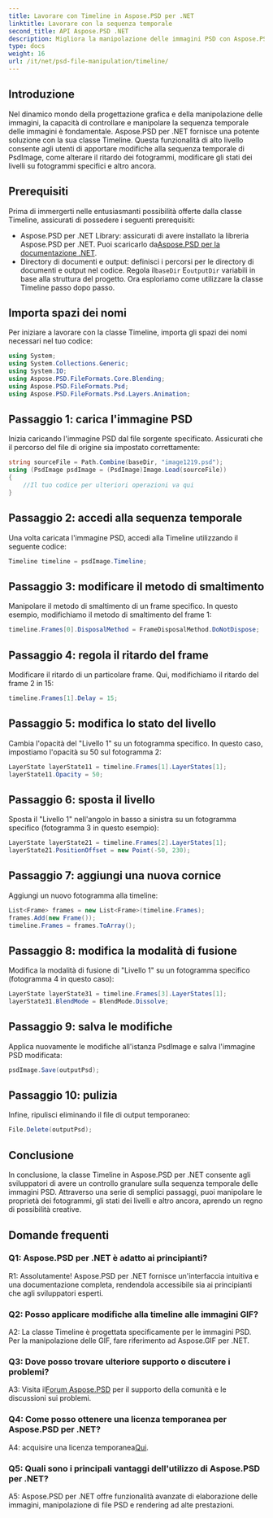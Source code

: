 ```yaml
---
title: Lavorare con Timeline in Aspose.PSD per .NET
linktitle: Lavorare con la sequenza temporale
second_title: API Aspose.PSD .NET
description: Migliora la manipolazione delle immagini PSD con Aspose.PSD per la classe Timeline .NET. Controlla le proprietà dei fotogrammi, gli stati dei livelli e libera le possibilità creative senza sforzo.
type: docs
weight: 16
url: /it/net/psd-file-manipulation/timeline/
---
```

## Introduzione
Nel dinamico mondo della progettazione grafica e della manipolazione delle immagini, la capacità di controllare e manipolare la sequenza temporale delle immagini è fondamentale. Aspose.PSD per .NET fornisce una potente soluzione con la sua classe Timeline. Questa funzionalità di alto livello consente agli utenti di apportare modifiche alla sequenza temporale di PsdImage, come alterare il ritardo dei fotogrammi, modificare gli stati dei livelli su fotogrammi specifici e altro ancora.
## Prerequisiti
Prima di immergerti nelle entusiasmanti possibilità offerte dalla classe Timeline, assicurati di possedere i seguenti prerequisiti:
-  Aspose.PSD per .NET Library: assicurati di avere installato la libreria Aspose.PSD per .NET. Puoi scaricarlo da[Aspose.PSD per la documentazione .NET](https://reference.aspose.com/psd/net/).
-  Directory di documenti e output: definisci i percorsi per le directory di documenti e output nel codice. Regola il`baseDir` E`outputDir` variabili in base alla struttura del progetto.
Ora esploriamo come utilizzare la classe Timeline passo dopo passo.
## Importa spazi dei nomi
Per iniziare a lavorare con la classe Timeline, importa gli spazi dei nomi necessari nel tuo codice:
```csharp
using System;
using System.Collections.Generic;
using System.IO;
using Aspose.PSD.FileFormats.Core.Blending;
using Aspose.PSD.FileFormats.Psd;
using Aspose.PSD.FileFormats.Psd.Layers.Animation;
```
## Passaggio 1: carica l'immagine PSD
Inizia caricando l'immagine PSD dal file sorgente specificato. Assicurati che il percorso del file di origine sia impostato correttamente:
```csharp
string sourceFile = Path.Combine(baseDir, "image1219.psd");
using (PsdImage psdImage = (PsdImage)Image.Load(sourceFile))
{
    //Il tuo codice per ulteriori operazioni va qui
}
```
## Passaggio 2: accedi alla sequenza temporale
Una volta caricata l'immagine PSD, accedi alla Timeline utilizzando il seguente codice:
```csharp
Timeline timeline = psdImage.Timeline;
```
## Passaggio 3: modificare il metodo di smaltimento
Manipolare il metodo di smaltimento di un frame specifico. In questo esempio, modifichiamo il metodo di smaltimento del frame 1:
```csharp
timeline.Frames[0].DisposalMethod = FrameDisposalMethod.DoNotDispose;
```
## Passaggio 4: regola il ritardo del frame
Modificare il ritardo di un particolare frame. Qui, modifichiamo il ritardo del frame 2 in 15:
```csharp
timeline.Frames[1].Delay = 15;
```
## Passaggio 5: modifica lo stato del livello
Cambia l'opacità del "Livello 1" su un fotogramma specifico. In questo caso, impostiamo l'opacità su 50 sul fotogramma 2:
```csharp
LayerState layerState11 = timeline.Frames[1].LayerStates[1];
layerState11.Opacity = 50;
```
## Passaggio 6: sposta il livello
Sposta il "Livello 1" nell'angolo in basso a sinistra su un fotogramma specifico (fotogramma 3 in questo esempio):
```csharp
LayerState layerState21 = timeline.Frames[2].LayerStates[1];
layerState21.PositionOffset = new Point(-50, 230);
```
## Passaggio 7: aggiungi una nuova cornice
Aggiungi un nuovo fotogramma alla timeline:
```csharp
List<Frame> frames = new List<Frame>(timeline.Frames);
frames.Add(new Frame());
timeline.Frames = frames.ToArray();
```
## Passaggio 8: modifica la modalità di fusione
Modifica la modalità di fusione di "Livello 1" su un fotogramma specifico (fotogramma 4 in questo caso):
```csharp
LayerState layerState31 = timeline.Frames[3].LayerStates[1];
layerState31.BlendMode = BlendMode.Dissolve;
```
## Passaggio 9: salva le modifiche
Applica nuovamente le modifiche all'istanza PsdImage e salva l'immagine PSD modificata:
```csharp
psdImage.Save(outputPsd);
```
## Passaggio 10: pulizia
Infine, ripulisci eliminando il file di output temporaneo:
```csharp
File.Delete(outputPsd);
```
## Conclusione

In conclusione, la classe Timeline in Aspose.PSD per .NET consente agli sviluppatori di avere un controllo granulare sulla sequenza temporale delle immagini PSD. Attraverso una serie di semplici passaggi, puoi manipolare le proprietà dei fotogrammi, gli stati dei livelli e altro ancora, aprendo un regno di possibilità creative.

## Domande frequenti

### Q1: Aspose.PSD per .NET è adatto ai principianti?

R1: Assolutamente! Aspose.PSD per .NET fornisce un'interfaccia intuitiva e una documentazione completa, rendendola accessibile sia ai principianti che agli sviluppatori esperti.

### Q2: Posso applicare modifiche alla timeline alle immagini GIF?

A2: La classe Timeline è progettata specificamente per le immagini PSD. Per la manipolazione delle GIF, fare riferimento ad Aspose.GIF per .NET.

### Q3: Dove posso trovare ulteriore supporto o discutere i problemi?

 A3: Visita il[Forum Aspose.PSD](https://forum.aspose.com/c/psd/34) per il supporto della comunità e le discussioni sui problemi.

### Q4: Come posso ottenere una licenza temporanea per Aspose.PSD per .NET?

 A4: acquisire una licenza temporanea[Qui](https://purchase.aspose.com/temporary-license/).

### Q5: Quali sono i principali vantaggi dell'utilizzo di Aspose.PSD per .NET?

A5: Aspose.PSD per .NET offre funzionalità avanzate di elaborazione delle immagini, manipolazione di file PSD e rendering ad alte prestazioni.